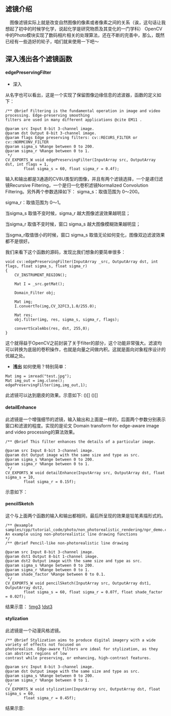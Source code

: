 ## 滤镜介绍
&emsp;图像滤镜实际上就是改变自然图像的像素或者像素之间的关系（诶，这句话让我想起了初中的时候学化学，说起化学是研究物质及其变化的一门学科）
OpenCV中的Photo模块实现了数码相片相关的处理算法，还在不断的完善中，那么，既然已经有一些造好的轮子，咱们就来使用一下吧～

## 深入浅出各个滤镜函数

#### edgePreservingFilter  
- 深入   

从名字也可以看出，这是一个实现了保留图像边缘信息的滤波器，函数的定义如下：
```
/** @brief Filtering is the fundamental operation in image and video processing. Edge-preserving smoothing
filters are used in many different applications @cite EM11 .

@param src Input 8-bit 3-channel image.
@param dst Output 8-bit 3-channel image.
@param flags Edge preserving filters: cv::RECURS_FILTER or cv::NORMCONV_FILTER
@param sigma_s %Range between 0 to 200.
@param sigma_r %Range between 0 to 1.
 */
CV_EXPORTS_W void edgePreservingFilter(InputArray src, OutputArray dst, int flags = 1,
        float sigma_s = 60, float sigma_r = 0.4f);
```
输入和输出都是3通道的CV8U类型的图像，并且有两个滤镜选择，一个是递归滤镜Recursive Filtering，一个是归一化卷积滤镜Normalized Convolution Filtering。另外两个参数选择如下：
sigma_s：取值范围为 0～200。

sigma_r：取值范围为 0～1。

当sigma_s 取值不变时候，sigma_r 越大图像滤波效果越明显；

当sigma_r 取值不变时候，窗口 sigma_s 越大图像模糊效果越明显；

当sgma_r取值很小的时候，窗口 sigma_s 取值无论如何变化，图像双边滤波效果都不是很好。

我们来看下这个函数的源码，发现比我们想象的要简单很多：
```
void cv::edgePreservingFilter(InputArray _src, OutputArray dst, int flags, float sigma_s, float sigma_r)
{
    CV_INSTRUMENT_REGION();

    Mat I = _src.getMat();

    Domain_Filter obj;

    Mat img;
    I.convertTo(img,CV_32FC3,1.0/255.0);

    Mat res;
    obj.filter(img, res, sigma_s, sigma_r, flags);

    convertScaleAbs(res, dst, 255,0);
}
```
这个就得益于OpenCV之前封装了关于filter的部分，这个功能非常强大。滤波均可以转换为底层的卷积操作，也就是向量之间做内积。这就是面向对象程序设计的优越之处。
- **浅出**
如何使用？特别简单：
```
Mat img = imread("test.jpg");
Mat img_out = img.clone();
edgePreservingFilter(img,img_out,1);

```
此滤镜可以达到磨皮的效果。示意如下:
()[]
()[]

#### detailEnhance  
此滤镜是一个增强细节的滤镜，输入输出和上面是一样的，后面两个参数分别表示窗口和滤波的程度。实现的是论文 Domain transform for edge-aware image and video processing的算法效果。
```
/** @brief This filter enhances the details of a particular image.

@param src Input 8-bit 3-channel image.
@param dst Output image with the same size and type as src.
@param sigma_s %Range between 0 to 200.
@param sigma_r %Range between 0 to 1.
 */
CV_EXPORTS_W void detailEnhance(InputArray src, OutputArray dst, float sigma_s = 10,
        float sigma_r = 0.15f);
```
示意如下：
[]()
[]()
#### pencilSketch
这个与上面两个函数的输入和输出都相同，最后所呈现的效果是铅笔素描形式的。
```
/** @example samples/cpp/tutorial_code/photo/non_photorealistic_rendering/npr_demo.cpp
An example using non-photorealistic line drawing functions
*/
/** @brief Pencil-like non-photorealistic line drawing

@param src Input 8-bit 3-channel image.
@param dst1 Output 8-bit 1-channel image.
@param dst2 Output image with the same size and type as src.
@param sigma_s %Range between 0 to 200.
@param sigma_r %Range between 0 to 1.
@param shade_factor %Range between 0 to 0.1.
 */
CV_EXPORTS_W void pencilSketch(InputArray src, OutputArray dst1, OutputArray dst2,
        float sigma_s = 60, float sigma_r = 0.07f, float shade_factor = 0.02f);
```
结果示意：
[!img3]()
[!dst3]()
#### stylization
此滤镜是一个动漫风格滤镜。

```
/** @brief Stylization aims to produce digital imagery with a wide variety of effects not focused on
photorealism. Edge-aware filters are ideal for stylization, as they can abstract regions of low
contrast while preserving, or enhancing, high-contrast features.

@param src Input 8-bit 3-channel image.
@param dst Output image with the same size and type as src.
@param sigma_s %Range between 0 to 200.
@param sigma_r %Range between 0 to 1.
 */
CV_EXPORTS_W void stylization(InputArray src, OutputArray dst, float sigma_s = 60,
        float sigma_r = 0.45f);
```
结果示意:
[]()
[]()
